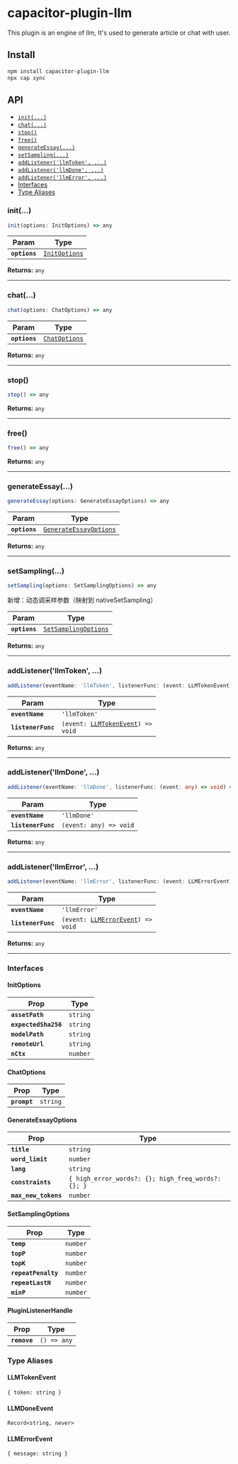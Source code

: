 # capacitor-plugin-llm

This plugin is an engine of llm, It's used to generate article or chat with user.

## Install

```bash
npm install capacitor-plugin-llm
npx cap sync
```

## API

<docgen-index>

* [`init(...)`](#init)
* [`chat(...)`](#chat)
* [`stop()`](#stop)
* [`free()`](#free)
* [`generateEssay(...)`](#generateessay)
* [`setSampling(...)`](#setsampling)
* [`addListener('llmToken', ...)`](#addlistenerllmtoken-)
* [`addListener('llmDone', ...)`](#addlistenerllmdone-)
* [`addListener('llmError', ...)`](#addlistenerllmerror-)
* [Interfaces](#interfaces)
* [Type Aliases](#type-aliases)

</docgen-index>

<docgen-api>
<!--Update the source file JSDoc comments and rerun docgen to update the docs below-->

### init(...)

```typescript
init(options: InitOptions) => any
```

| Param         | Type                                                |
| ------------- | --------------------------------------------------- |
| **`options`** | <code><a href="#initoptions">InitOptions</a></code> |

**Returns:** <code>any</code>

--------------------


### chat(...)

```typescript
chat(options: ChatOptions) => any
```

| Param         | Type                                                |
| ------------- | --------------------------------------------------- |
| **`options`** | <code><a href="#chatoptions">ChatOptions</a></code> |

**Returns:** <code>any</code>

--------------------


### stop()

```typescript
stop() => any
```

**Returns:** <code>any</code>

--------------------


### free()

```typescript
free() => any
```

**Returns:** <code>any</code>

--------------------


### generateEssay(...)

```typescript
generateEssay(options: GenerateEssayOptions) => any
```

| Param         | Type                                                                  |
| ------------- | --------------------------------------------------------------------- |
| **`options`** | <code><a href="#generateessayoptions">GenerateEssayOptions</a></code> |

**Returns:** <code>any</code>

--------------------


### setSampling(...)

```typescript
setSampling(options: SetSamplingOptions) => any
```

新增：动态调采样参数（映射到 nativeSetSampling）

| Param         | Type                                                              |
| ------------- | ----------------------------------------------------------------- |
| **`options`** | <code><a href="#setsamplingoptions">SetSamplingOptions</a></code> |

**Returns:** <code>any</code>

--------------------


### addListener('llmToken', ...)

```typescript
addListener(eventName: 'llmToken', listenerFunc: (event: LLMTokenEvent) => void) => any
```

| Param              | Type                                                                        |
| ------------------ | --------------------------------------------------------------------------- |
| **`eventName`**    | <code>'llmToken'</code>                                                     |
| **`listenerFunc`** | <code>(event: <a href="#llmtokenevent">LLMTokenEvent</a>) =&gt; void</code> |

**Returns:** <code>any</code>

--------------------


### addListener('llmDone', ...)

```typescript
addListener(eventName: 'llmDone', listenerFunc: (event: any) => void) => any
```

| Param              | Type                                 |
| ------------------ | ------------------------------------ |
| **`eventName`**    | <code>'llmDone'</code>               |
| **`listenerFunc`** | <code>(event: any) =&gt; void</code> |

**Returns:** <code>any</code>

--------------------


### addListener('llmError', ...)

```typescript
addListener(eventName: 'llmError', listenerFunc: (event: LLMErrorEvent) => void) => any
```

| Param              | Type                                                                        |
| ------------------ | --------------------------------------------------------------------------- |
| **`eventName`**    | <code>'llmError'</code>                                                     |
| **`listenerFunc`** | <code>(event: <a href="#llmerrorevent">LLMErrorEvent</a>) =&gt; void</code> |

**Returns:** <code>any</code>

--------------------


### Interfaces


#### InitOptions

| Prop                 | Type                |
| -------------------- | ------------------- |
| **`assetPath`**      | <code>string</code> |
| **`expectedSha256`** | <code>string</code> |
| **`modelPath`**      | <code>string</code> |
| **`remoteUrl`**      | <code>string</code> |
| **`nCtx`**           | <code>number</code> |


#### ChatOptions

| Prop         | Type                |
| ------------ | ------------------- |
| **`prompt`** | <code>string</code> |


#### GenerateEssayOptions

| Prop                 | Type                                                          |
| -------------------- | ------------------------------------------------------------- |
| **`title`**          | <code>string</code>                                           |
| **`word_limit`**     | <code>number</code>                                           |
| **`lang`**           | <code>string</code>                                           |
| **`constraints`**    | <code>{ high_error_words?: {}; high_freq_words?: {}; }</code> |
| **`max_new_tokens`** | <code>number</code>                                           |


#### SetSamplingOptions

| Prop                | Type                |
| ------------------- | ------------------- |
| **`temp`**          | <code>number</code> |
| **`topP`**          | <code>number</code> |
| **`topK`**          | <code>number</code> |
| **`repeatPenalty`** | <code>number</code> |
| **`repeatLastN`**   | <code>number</code> |
| **`minP`**          | <code>number</code> |


#### PluginListenerHandle

| Prop         | Type                      |
| ------------ | ------------------------- |
| **`remove`** | <code>() =&gt; any</code> |


### Type Aliases


#### LLMTokenEvent

<code>{ token: string }</code>


#### LLMDoneEvent

<code>Record&lt;string, never&gt;</code>


#### LLMErrorEvent

<code>{ message: string }</code>

</docgen-api>
